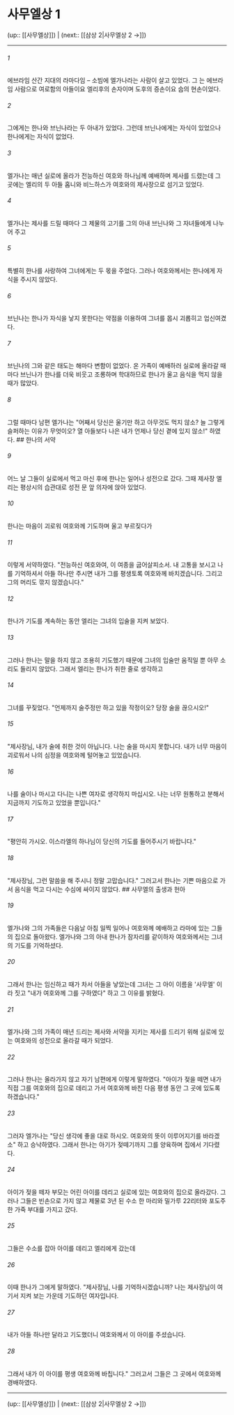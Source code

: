 # 사무엘상 1

(up:: [[사무엘상]]) | (next:: [[삼상 2|사무엘상 2 →]])

***




###### 1 

에브라임 산간 지대의 라마다임 – 소빔에 엘가나라는 사람이 살고 있었다. 그 는 에브라임 사람으로 여로함의 아들이요 엘리후의 손자이며 도후의 증손이요 숩의 현손이었다. 



###### 2 

그에게는 한나와 브닌나라는 두 아내가 있었다. 그런데 브닌나에게는 자식이 있었으나 한나에게는 자식이 없었다. 



###### 3 

엘가나는 매년 실로에 올라가 전능하신 여호와 하나님께 예배하며 제사를 드렸는데 그 곳에는 엘리의 두 아들 홉니와 비느하스가 여호와의 제사장으로 섬기고 있었다. 



###### 4 

엘가나는 제사를 드릴 때마다 그 제물의 고기를 그의 아내 브닌나와 그 자녀들에게 나누어 주고 



###### 5 

특별히 한나를 사랑하여 그녀에게는 두 몫을 주었다. 그러나 여호와께서는 한나에게 자식을 주시지 않았다. 



###### 6 

브닌나는 한나가 자식을 낳지 못한다는 약점을 이용하여 그녀를 몹시 괴롭히고 업신여겼다. 



###### 7 

브닌나의 그와 같은 태도는 해마다 변함이 없었다. 온 가족이 예배하러 실로에 올라갈 때마다 브닌나가 한나를 더욱 비웃고 조롱하며 학대하므로 한나가 울고 음식을 먹지 않을 때가 많았다. 



###### 8 

그럴 때마다 남편 엘가나는 "어째서 당신은 울기만 하고 아무것도 먹지 않소? 늘 그렇게 슬퍼하는 이유가 무엇이오? 열 아들보다 나은 내가 언제나 당신 곁에 있지 않소!" 하였다. ## 한나의 서약 



###### 9 

어느 날 그들이 실로에서 먹고 마신 후에 한나는 일어나 성전으로 갔다. 그때 제사장 엘리는 평상시의 습관대로 성전 문 앞 의자에 앉아 있었다. 



###### 10 

한나는 마음이 괴로워 여호와께 기도하며 울고 부르짖다가 



###### 11 

이렇게 서약하였다. "전능하신 여호와여, 이 여종을 굽어살피소서. 내 고통을 보시고 나를 기억하셔서 아들 하나만 주시면 내가 그를 평생토록 여호와께 바치겠습니다. 그리고 그의 머리도 깎지 않겠습니다." 



###### 12 

한나가 기도를 계속하는 동안 엘리는 그녀의 입술을 지켜 보았다. 



###### 13 

그러나 한나는 말을 하지 않고 조용히 기도했기 때문에 그녀의 입술만 움직일 뿐 아무 소리도 들리지 않았다. 그래서 엘리는 한나가 취한 줄로 생각하고 



###### 14 

그녀를 꾸짖었다. "언제까지 술주정만 하고 있을 작정이오? 당장 술을 끊으시오!" 



###### 15 

"제사장님, 내가 술에 취한 것이 아닙니다. 나는 술을 마시지 못합니다. 내가 너무 마음이 괴로워서 나의 심정을 여호와께 털어놓고 있었습니다. 



###### 16 

나를 술이나 마시고 다니는 나쁜 여자로 생각하지 마십시오. 나는 너무 원통하고 분해서 지금까지 기도하고 있었을 뿐입니다." 



###### 17 

"평안히 가시오. 이스라엘의 하나님이 당신의 기도를 들어주시기 바랍니다." 



###### 18 

"제사장님, 그런 말씀을 해 주시니 정말 고맙습니다." 그러고서 한나는 기쁜 마음으로 가서 음식을 먹고 다시는 수심에 싸이지 않았다. ## 사무엘의 출생과 헌아 



###### 19 

엘가나와 그의 가족들은 다음날 아침 일찍 일어나 여호와께 예배하고 라마에 있는 그들의 집으로 돌아왔다. 엘가나와 그의 아내 한나가 잠자리를 같이하자 여호와께서는 그녀의 기도를 기억하셨다. 



###### 20 

그래서 한나는 임신하고 때가 차서 아들을 낳았는데 그녀는 그 아이 이름을 '사무엘' 이라 짓고 "내가 여호와께 그를 구하였다" 하고 그 이유를 밝혔다. 



###### 21 

엘가나와 그의 가족이 매년 드리는 제사와 서약을 지키는 제사를 드리기 위해 실로에 있는 여호와의 성전으로 올라갈 때가 되었다. 



###### 22 

그러나 한나는 올라가지 않고 자기 남편에게 이렇게 말하였다. "아이가 젖을 떼면 내가 직접 그를 여호와의 집으로 데리고 가서 여호와께 바친 다음 평생 동안 그 곳에 있도록 하겠습니다." 



###### 23 

그러자 엘가나는 "당신 생각에 좋을 대로 하시오. 여호와의 뜻이 이루어지기를 바라겠소" 하고 승낙하였다. 그래서 한나는 아기가 젖떼기까지 그를 양육하며 집에서 기다렸다. 



###### 24 

아이가 젖을 떼자 부모는 어린 아이를 데리고 실로에 있는 여호와의 집으로 올라갔다. 그러나 그들은 빈손으로 가지 않고 제물로 3년 된 수소 한 마리와 밀가루 22리터와 포도주 한 가죽 부대를 가지고 갔다. 



###### 25 

그들은 수소를 잡아 아이를 데리고 엘리에게 갔는데 



###### 26 

이때 한나가 그에게 말하였다. "제사장님, 나를 기억하시겠습니까? 나는 제사장님이 여기서 지켜 보는 가운데 기도하던 여자입니다. 



###### 27 

내가 아들 하나만 달라고 기도했더니 여호와께서 이 아이를 주셨습니다. 



###### 28 

그래서 내가 이 아이를 평생 여호와께 바칩니다." 그러고서 그들은 그 곳에서 여호와께 경배하였다.

***

(up:: [[사무엘상]]) | (next:: [[삼상 2|사무엘상 2 →]])
